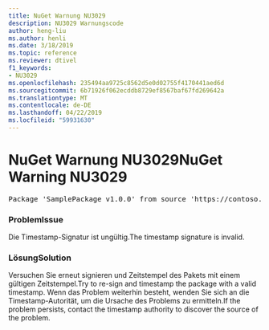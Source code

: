 ```yaml
---
title: NuGet Warnung NU3029
description: NU3029 Warnungscode
author: heng-liu
ms.author: henli
ms.date: 3/18/2019
ms.topic: reference
ms.reviewer: dtivel
f1_keywords:
- NU3029
ms.openlocfilehash: 235494aa9725c8562d5e0d02755f4170441aed6d
ms.sourcegitcommit: 6b71926f062ecddb8729ef8567baf67fd269642a
ms.translationtype: MT
ms.contentlocale: de-DE
ms.lasthandoff: 04/22/2019
ms.locfileid: "59931630"
---
```

# <a name="nuget-warning-nu3029"></a><span data-ttu-id="c3f30-103">NuGet Warnung NU3029</span><span class="sxs-lookup"><span data-stu-id="c3f30-103">NuGet Warning NU3029</span></span>

<pre>Package 'SamplePackage v1.0.0' from source 'https://contoso.com/index.json': The timestamp signature is invalid.</pre>

### <a name="issue"></a><span data-ttu-id="c3f30-104">Problem</span><span class="sxs-lookup"><span data-stu-id="c3f30-104">Issue</span></span>

<span data-ttu-id="c3f30-105">Die Timestamp-Signatur ist ungültig.</span><span class="sxs-lookup"><span data-stu-id="c3f30-105">The timestamp signature is invalid.</span></span>


### <a name="solution"></a><span data-ttu-id="c3f30-106">Lösung</span><span class="sxs-lookup"><span data-stu-id="c3f30-106">Solution</span></span>

<span data-ttu-id="c3f30-107">Versuchen Sie erneut signieren und Zeitstempel des Pakets mit einem gültigen Zeitstempel.</span><span class="sxs-lookup"><span data-stu-id="c3f30-107">Try to re-sign and timestamp the package with a valid timestamp.</span></span> <span data-ttu-id="c3f30-108">Wenn das Problem weiterhin besteht, wenden Sie sich an die Timestamp-Autorität, um die Ursache des Problems zu ermitteln.</span><span class="sxs-lookup"><span data-stu-id="c3f30-108">If the problem persists, contact the timestamp authority to discover the source of the problem.</span></span>